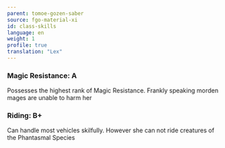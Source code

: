 ```yaml
---
parent: tomoe-gozen-saber
source: fgo-material-xi
id: class-skills
language: en
weight: 1
profile: true
translation: "Lex"
---
```


### Magic Resistance: A

Possesses the highest rank of Magic Resistance. Frankly speaking morden mages are unable to harm her

### Riding: B+

Can handle most vehicles skilfully. However she can not ride creatures of the Phantasmal Species
